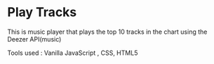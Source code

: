 # Play Tracks

This is music player that plays the top 10 tracks in the chart using the Deezer API(music)

Tools used : Vanilla JavaScript , CSS, HTML5
